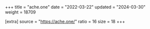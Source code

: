 +++
title = "ache.one"
date = "2022-03-22"
updated = "2024-03-30"
weight = 18709

[extra]
source = "https://ache.one/"
ratio = 16
size = 18
+++
